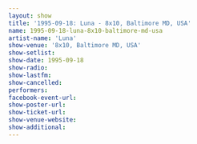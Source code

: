 ```yaml
---
layout: show
title: '1995-09-18: Luna - 8x10, Baltimore MD, USA'
name: 1995-09-18-luna-8x10-baltimore-md-usa
artist-name: 'Luna'
show-venue: '8x10, Baltimore MD, USA'
show-setlist: 
show-date: 1995-09-18
show-radio: 
show-lastfm: 
show-cancelled: 
performers: 
facebook-event-url: 
show-poster-url: 
show-ticket-url: 
show-venue-website: 
show-additional: 
---
```


